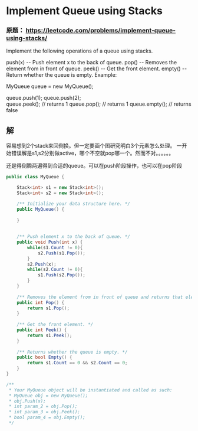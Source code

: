# Implement Queue using Stacks

### 原题： https://leetcode.com/problems/implement-queue-using-stacks/

Implement the following operations of a queue using stacks.

push(x) -- Push element x to the back of queue.
pop() -- Removes the element from in front of queue.
peek() -- Get the front element.
empty() -- Return whether the queue is empty.
Example:

MyQueue queue = new MyQueue();

queue.push(1);
queue.push(2);  
queue.peek();  // returns 1
queue.pop();   // returns 1
queue.empty(); // returns false



## 解
容易想到2个stack来回倒换。但一定要画个图研究明白3个元素怎么处理。
一开始错误解是s1,s2分别做active，哪个不空就pop哪一个。然而不对。。。。。。

还是得倒腾两遍得到合适的queue。可以在push阶段操作，也可以在pop阶段

```c#
public class MyQueue {

    Stack<int> s1 = new Stack<int>();
    Stack<int> s2 = new Stack<int>();

    /** Initialize your data structure here. */
    public MyQueue() {
       
    }
    
    
    /** Push element x to the back of queue. */
    public void Push(int x) {
        while(s1.Count != 0){
            s2.Push(s1.Pop());
        }
        s2.Push(x);
        while(s2.Count != 0){
            s1.Push(s2.Pop());
        }
    }
    
    /** Removes the element from in front of queue and returns that element. */
    public int Pop() {
        return s1.Pop();
    }
    
    /** Get the front element. */
    public int Peek() {
        return s1.Peek();
    }
    
    /** Returns whether the queue is empty. */
    public bool Empty() {
        return s1.Count == 0 && s2.Count == 0;
    }
}

/**
 * Your MyQueue object will be instantiated and called as such:
 * MyQueue obj = new MyQueue();
 * obj.Push(x);
 * int param_2 = obj.Pop();
 * int param_3 = obj.Peek();
 * bool param_4 = obj.Empty();
 */

```
